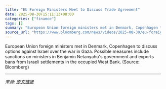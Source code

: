 ```yaml
---
title: "EU Foreign Ministers Meet to Discuss Trade Agreement"
date: 2025-08-30T15:11:13+08:00
categories: ["finance"]
tags: []
summary: "European Union foreign ministers met in Denmark, Copenhagen to discuss options against Israel over the war in Gaza. Possible measures include sanctions on ministers in Benjamin Netanyahu's government "
source_url: "https://www.bloomberg.com/news/videos/2025-08-30/eu-foreign-ministers-meet-to-discuss-trade-agreement"
---
```


European Union foreign ministers met in Denmark, Copenhagen to discuss options against Israel over the war in Gaza. Possible measures include sanctions on ministers in Benjamin Netanyahu's government and exports bans from Israeli settlements in the occupied West Bank. (Source: Bloomberg)

---

*来源: [原文链接](https://www.bloomberg.com/news/videos/2025-08-30/eu-foreign-ministers-meet-to-discuss-trade-agreement)*
